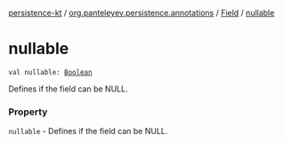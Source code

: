 [persistence-kt](../../index.md) / [org.panteleyev.persistence.annotations](../index.md) / [Field](index.md) / [nullable](.)

# nullable

`val nullable: `[`Boolean`](https://kotlinlang.org/api/latest/jvm/stdlib/kotlin/-boolean/index.html)

Defines if the field can be NULL.

### Property

`nullable` - Defines if the field can be NULL.